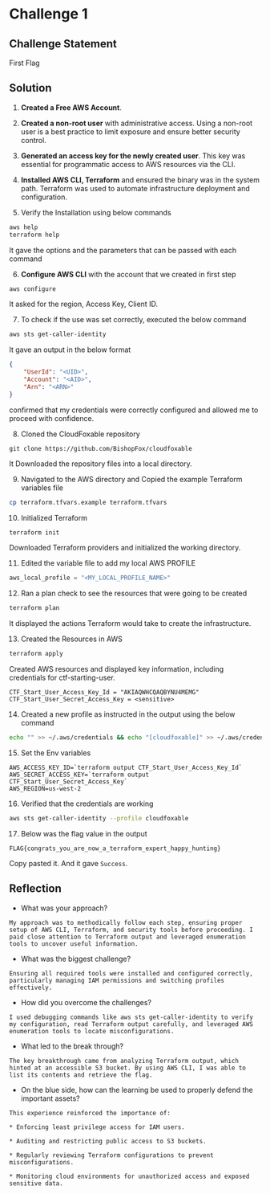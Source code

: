 # Challenge 1

## Challenge Statement
First Flag

## Solution
1. **Created a Free AWS Account**.

2. **Created a non-root user** with administrative access. Using a non-root user is a best practice to limit exposure and ensure better security control.

3. **Generated an access key for the newly created user**. This key was essential for programmatic access to AWS resources via the CLI.

4. **Installed AWS CLI, Terraform** and ensured the binary was in the system path. Terraform was used to automate infrastructure deployment and configuration.

5. Verify the Installation using below commands
```bash
aws help
terraform help
```
It gave the options and the parameters that can be passed with each command

6. **Configure AWS CLI** with the account that we created in first step
```bash
aws configure
```
It asked for the region, Access Key, Client ID. 

7. To check if the use was set correctly, executed the below command
```bash
aws sts get-caller-identity
```
It gave an output in the below format
```json
{
    "UserId": "<UID>",
    "Account": "<AID>",
    "Arn": "<ARN>"
}
```
confirmed that my credentials were correctly configured and allowed me to proceed with confidence.

8. Cloned the CloudFoxable repository
```
git clone https://github.com/BishopFox/cloudfoxable
```
It Downloaded the repository files into a local directory.

9. Navigated to the AWS directory and Copied the example Terraform variables file
```bash
cp terraform.tfvars.example terraform.tfvars
```

10. Initialized Terraform
```bash
terraform init
```
Downloaded Terraform providers and initialized the working directory.

11. Edited the variable file to add my local AWS PROFILE
```tf
aws_local_profile = "<MY_LOCAL_PROFILE_NAME>"
```

12. Ran a plan check to see the resources that were going to be created
```bash
terraform plan
```
It displayed the actions Terraform would take to create the infrastructure.

13. Created the Resources in AWS
```bash
terraform apply
```
Created AWS resources and displayed key information, including credentials for ctf-starting-user.
```
CTF_Start_User_Access_Key_Id = "AKIAQWHCQAQBYNU4MEMG"
CTF_Start_User_Secret_Access_Key = <sensitive>
```

14. Created a new profile as instructed in the output using the below command
```bash
echo "" >> ~/.aws/credentials && echo "[cloudfoxable]" >> ~/.aws/credentials && echo "aws_access_key_id = `terraform output -raw CTF_Start_User_Access_Key_Id`" >> ~/.aws/credentials && echo "aws_secret_access_key = `terraform output -raw CTF_Start_User_Secret_Access_Key`" >> ~/.aws/credentials && echo "region = us-west-2" >> ~/.aws/credentials
```

15. Set the Env variables
```
AWS_ACCESS_KEY_ID=`terraform output CTF_Start_User_Access_Key_Id`
AWS_SECRET_ACCESS_KEY=`terraform output CTF_Start_User_Secret_Access_Key`
AWS_REGION=us-west-2
```

16. Verified that the credentials are working
```bash
aws sts get-caller-identity --profile cloudfoxable
```

17. Below was the flag value in the output
```
FLAG{congrats_you_are_now_a_terraform_expert_happy_hunting}
```
Copy pasted it. And it gave `Success`.



## Reflection
* What was your approach?

```
My approach was to methodically follow each step, ensuring proper setup of AWS CLI, Terraform, and security tools before proceeding. I paid close attention to Terraform output and leveraged enumeration tools to uncover useful information.
```

* What was the biggest challenge?

```
Ensuring all required tools were installed and configured correctly, particularly managing IAM permissions and switching profiles effectively.
```
* How did you overcome the challenges?

```
I used debugging commands like aws sts get-caller-identity to verify my configuration, read Terraform output carefully, and leveraged AWS enumeration tools to locate misconfigurations.
```

* What led to the break through?

```
The key breakthrough came from analyzing Terraform output, which hinted at an accessible S3 bucket. By using AWS CLI, I was able to list its contents and retrieve the flag.
```

* On the blue side, how can the learning be used to properly defend the important assets? 

```
This experience reinforced the importance of:

* Enforcing least privilege access for IAM users.

* Auditing and restricting public access to S3 buckets.

* Regularly reviewing Terraform configurations to prevent misconfigurations.

* Monitoring cloud environments for unauthorized access and exposed sensitive data.
```

